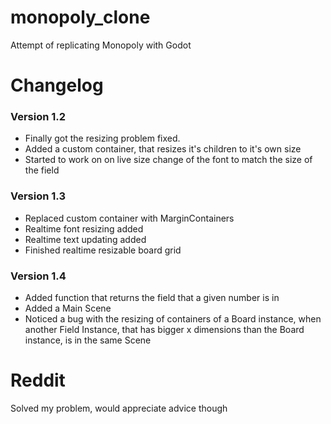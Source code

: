# monopoly_clone
Attempt of replicating Monopoly with Godot

# Changelog
### Version 1.2
- Finally got the resizing problem fixed.
- Added a custom container, that resizes it's children to it's own size
- Started to work on on live size change of the font to match the size of the field
### Version 1.3
- Replaced custom container with MarginContainers
- Realtime font resizing added
- Realtime text updating added
- Finished realtime resizable board grid
### Version 1.4
- Added function that returns the field  that a given number is in
- Added a Main Scene
- Noticed a bug with the resizing of containers of a Board instance, when another Field Instance, that has bigger x dimensions than the Board instance, is in the same Scene



# Reddit
Solved my problem, would appreciate advice though
